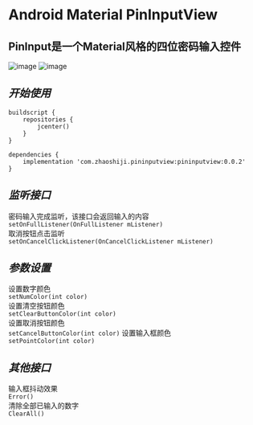 # Android Material PinInputView
## PinInput是一个Material风格的四位密码输入控件  
![image](https://github.com/gitzsj/PinInputView/blob/master/gif/SM-G9350_20181225212424.gif)
![image](hhttps://github.com/gitzsj/PinInputView/blob/master/gif/SM-G9350_20181225212601.gif)
## ___开始使用___  


```
buildscript {
    repositories {
        jcenter()
    }
}
``` 

```
dependencies {
	implementation 'com.zhaoshiji.pininputview:pininputview:0.0.2'
}
``` 
## ___监听接口___  
密码输入完成监听，该接口会返回输入的内容  
`setOnFullListener(OnFullListener mListener)`  
取消按钮点击监听  
`setOnCancelClickListener(OnCancelClickListener mListener)`  
## ___参数设置___ 
设置数字颜色  
`setNumColor(int color)`  
设置清空按钮颜色  
`setClearButtonColor(int color)`  
设置取消按钮颜色  
`setCancelButtonColor(int color)` 
设置输入框颜色  
`setPointColor(int color)`  
## ___其他接口___ 
输入框抖动效果    
`Error()`  
清除全部已输入的数字  
`ClearAll()`  
